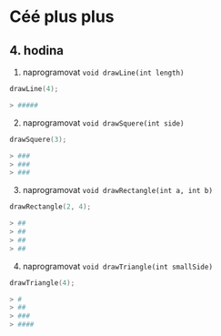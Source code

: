# Céé plus plus

## 4. hodina

1. naprogramovat `void drawLine(int length)`
```cpp
drawLine(4);
```

```bash
> #####
```
2. naprogramovat `void drawSquere(int side)`

```cpp
drawSquere(3);
```

```bash
> ###
> ###
> ###
```
3. naprogramovat `void drawRectangle(int a, int b)`

```cpp
drawRectangle(2, 4);
```

```bash
> ##
> ##
> ##
> ##
```

4. naprogramovat `void drawTriangle(int smallSide)`

```cpp
drawTriangle(4);
```

```bash
> #
> ##
> ###
> ####
```
